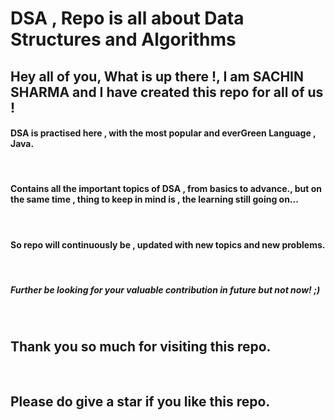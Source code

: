 # DSA , Repo is all about Data Structures and Algorithms

<h2> Hey all of you, What is up there !, I am SACHIN SHARMA and I have created this repo for all of us ! </h2>
<h4> DSA is practised here , with the most popular and everGreen Language , Java.</h4>
<br>
<h4> Contains all the important topics of DSA , from basics to advance., but on the same time , thing to keep 
in mind is , the learning still going on...</h4>
<br>
<h4> So repo will continuously be , updated with new topics and new problems.</h4>
<br>
<h5>Further be looking for your valuable contribution in future but not now! ;)</h5>
<br>
<h2> Thank you so much for visiting this repo.</h2>
<br>

<h2> Please do give a star if you like this repo.</h2> 

